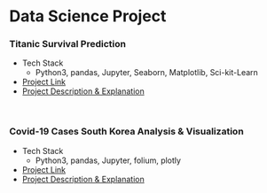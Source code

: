 # Data Science Project

### Titanic Survival Prediction

- Tech Stack
  - Python3, pandas, Jupyter, Seaborn, Matplotlib, Sci-kit-Learn
- [Project Link](https://nbviewer.jupyter.org/github/em220404/data_science_foundation/blob/main/projects/titanic-master.ipynb)
- [Project Description & Explanation](https://ericjwmoon.wordpress.com/2021/05/10/titanic-machine-learning-from-disaster-kaggle/)



<br/>

### Covid-19 Cases South Korea Analysis & Visualization

- Tech Stack
  - Python3, pandas, Jupyter, folium, plotly
- [Project Link](https://nbviewer.jupyter.org/github/em220404/data_science_foundation/blob/main/projects/covid-19-cases-interactive-visualization.ipynb)
- [Project Description & Explanation](https://ericjwmoon.wordpress.com/2021/06/27/covid-19-python-visualization-project/)



